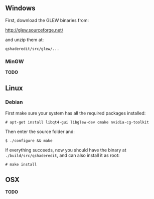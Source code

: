 ## Windows ##

First, download the GLEW binaries from:

http://glew.sourceforge.net/

and unzip them at:

`qshaderedit/src/glew/...`

### MinGW ###

**TODO**

## Linux ##

### Debian ###

First make sure your system has all the required packages installed:

`# apt-get install libqt4-gui libglew-dev cmake nvidia-cg-toolkit`

Then enter the source folder and:

`$ ./configure && make`

If everything succeeds, now you should have the binary at `./build/src/qshaderedit`, and can also install it as root:

`# make install`


## OSX ##

**TODO**




